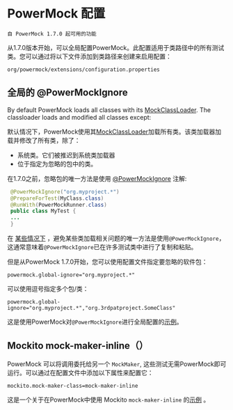 # PowerMock 配置 #

```
自 PowerMock 1.7.0 起可用的功能
```

从1.7.0版本开始，可以全局配置PowerMock。此配置适用于类路径中的所有测试类。您可以通过将以下文件添加到类路径来创建来启用配置：

```
org/powermock/extensions/configuration.properties
```

## 全局的 @PowerMockIgnore ##

By default PowerMock loads all classes with its [MockClassLoader](http://www.javadoc.io/doc/org.powermock/powermock-core/2.0.0). The classloader loads and modified all classes except:

默认情况下，PowerMock使用其[MockClassLoader](http://www.javadoc.io/doc/org.powermock/powermock-core/2.0.0)加载所有类。该类加载器加载并修改了所有类，除了：

* 系统类。它们被推迟到系统类加载器
* 位于指定为忽略的包中的类。

在1.7.0之前，忽略包的唯一方法是使用 [@PowerMockIgnore](http://www.javadoc.io/doc/org.powermock/powermock-core/2.0.0) 注解:

```java
 @PowerMockIgnore("org.myproject.*")
 @PrepareForTest(MyClass.class)
 @RunWith(PowerMockRunner.class)
 public class MyTest {
 ...
 }
```

在 [某些情况下](FAQ) ，避免某些类加载相关问题的唯一方法是使用`@PowerMockIgnore`，这通常意味着`@PowerMockIgnore`已在许多测试类中进行了复制和粘贴。

但是从PowerMock 1.7.0开始，您可以使用配置文件指定要忽略的软件包：

```properties
powermock.global-ignore="org.myproject.*"
```

可以使用逗号指定多个包/类：

```properties
powermock.global-ignore="org.myproject.*","org.3rdpatproject.SomeClass"
```

这是使用PowerMock对`@PowerMockIgnore`进行全局配置的[示例](https://github.com/powermock/powermock-examples-maven/tree/master/global-ignore)。

## Mockito mock-maker-inline（） ##

PowerMock 可以将调用委托给另一个 `MockMaker`, 这些测试无需PowerMock即可运行。可以通过在配置文件中添加以下属性来配置它：

```properties
mockito.mock-maker-class=mock-maker-inline
```

这是一个关于在PowerMock中使用 Mockito `mock-maker-inline` 的[示例](https://github.com/powermock/powermock-examples-maven/tree/master/mockito2) 。
